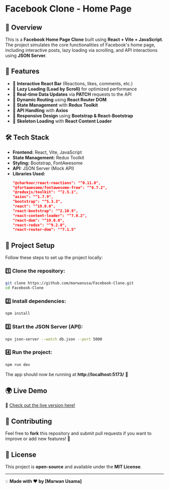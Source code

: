 # Facebook Clone - Home Page

## 📌 Overview
This is a **Facebook Home Page Clone** built using **React + Vite + JavaScript**. The project simulates the core functionalities of Facebook's home page, including interactive posts, lazy loading via scrolling, and API interactions using **JSON Server**.

## 🚀 Features
- 🔹 **Interactive React Bar** (Reactions, likes, comments, etc.)
- 🔹 **Lazy Loading (Load by Scroll)** for optimized performance
- 🔹 **Real-time Data Updates** via **PATCH** requests to the API
- 🔹 **Dynamic Routing** using **React Router DOM**
- 🔹 **State Management** with **Redux Toolkit**
- 🔹 **API Handling** with **Axios**
- 🔹 **Responsive Design** using **Bootstrap & React-Bootstrap**
- 🔹 **Skeleton Loading** with **React Content Loader**

## 🛠 Tech Stack
- **Frontend:** React, Vite, JavaScript
- **State Management:** Redux Toolkit
- **Styling:** Bootstrap, FontAwesome
- **API:** JSON Server (Mock API)
- **Libraries Used:**
  ```json
  "@charkour/react-reactions": "^0.11.0",
  "@fortawesome/fontawesome-free": "^6.7.2",
  "@reduxjs/toolkit": "^2.5.1",
  "axios": "^1.7.9",
  "bootstrap": "^5.3.3",
  "react": "^19.0.0",
  "react-bootstrap": "^2.10.9",
  "react-content-loader": "^7.0.2",
  "react-dom": "^19.0.0",
  "react-redux": "^9.2.0",
  "react-router-dom": "^7.1.5"
  ```

## 📂 Project Setup
Follow these steps to set up the project locally:

### 1️⃣ Clone the repository:
```sh
git clone https://github.com/marwanusa/Facebook-Clone.git
cd Facebook-Clone
```

### 2️⃣ Install dependencies:
```sh
npm install
```

### 3️⃣ Start the JSON Server (API):
```sh
npx json-server --watch db.json --port 5000
```

### 4️⃣ Run the project:
```sh
npm run dev
```

The app should now be running at **http://localhost:5173/** 🚀


## 🌍 Live Demo
🔗 [Check out the live version here!](https://fbreplica-xyt.netlify.app/)

## 🤝 Contributing
Feel free to **fork** this repository and submit pull requests if you want to improve or add new features! 🎉

## 📜 License
This project is **open-source** and available under the **MIT License**.

---

💡 **Made with ❤️ by [Marwan Usama]**
